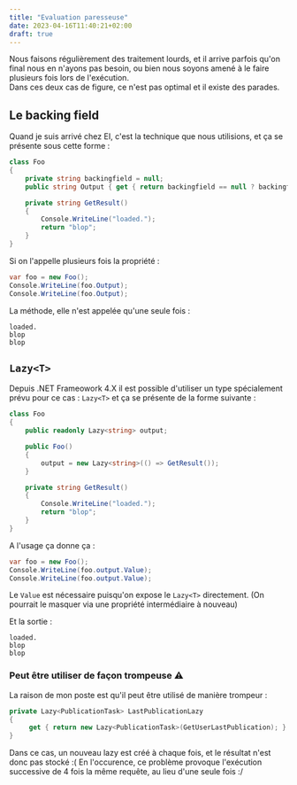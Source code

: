 ```yaml
---
title: "Evaluation paresseuse"
date: 2023-04-16T11:40:21+02:00
draft: true
---
```


Nous faisons régulièrement des traitement lourds, et il arrive parfois qu'on final nous en n'ayons pas besoin, ou bien nous soyons amené à le faire plusieurs fois lors de l'exécution.  
Dans ces deux cas de figure, ce n'est pas optimal et il existe des parades.

## Le backing field
Quand je suis arrivé chez EI, c'est la technique que nous utilisions, et ça se présente sous cette forme :
```csharp
class Foo
{
    private string backingfield = null;
    public string Output { get { return backingfield == null ? backingfield = GetResult() : backingfield; }}

    private string GetResult()
    {
        Console.WriteLine("loaded.");
        return "blop";
    }
}
```
Si on l'appelle plusieurs fois la propriété : 
```csharp
var foo = new Foo();
Console.WriteLine(foo.Output);
Console.WriteLine(foo.Output);
```
La méthode, elle n'est appelée qu'une seule fois :
```text
loaded.
blop
blop
```
## `Lazy<T>`
Depuis .NET Frameowork 4.X il est possible d'utiliser un type spécialement prévu pour ce cas : `Lazy<T>` et ça se présente de la forme suivante :

```csharp
class Foo
{
    public readonly Lazy<string> output;

    public Foo()
    {
        output = new Lazy<string>(() => GetResult());
    }

    private string GetResult()
    {
        Console.WriteLine("loaded.");
        return "blop";
    }
}
```
A l'usage ça donne ça :
```csharp
var foo = new Foo();
Console.WriteLine(foo.output.Value);
Console.WriteLine(foo.output.Value);
```
Le `Value` est nécessaire puisqu'on expose le `Lazy<T>` directement. (On pourrait le masquer via une propriété intermédiaire à nouveau)

Et la sortie :
```text
loaded.
blop
blop
```

### Peut être utiliser de façon trompeuse  :warning: 
La raison de mon poste est qu'il peut être utilisé de manière trompeur :
```csharp
private Lazy<PublicationTask> LastPublicationLazy
{
     get { return new Lazy<PublicationTask>(GetUserLastPublication); }
}
```
Dans ce cas, un nouveau lazy est créé à chaque fois, et le résultat n'est donc pas stocké :(
En l'occurence, ce problème provoque l'exécution successive de 4 fois la même requête, au lieu d'une seule fois :/